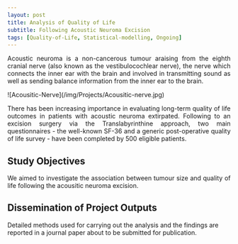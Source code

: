 ```yaml
---
layout: post
title: Analysis of Quality of Life
subtitle: Following Acoustic Neuroma Excision
tags: [Quality-of-Life, Statistical-modelling, Ongoing]
---
```

<p align="justify">
Acoustic neuroma is a non-cancerous tumour araising from the eighth cranial nerve (also known as the vestibulocochlear nerve), the nerve which connects the inner ear with the brain and involved in transmitting sound as well as sending balance information from the inner ear to the brain.
</p>
![Acousitic-Nerve](/img/Projects/Acousitic-nerve.jpg)

<p align="justify">
There has been increasing importance in evaluating long-term quality of life outcomes in patients with acoustic neuroma extirpated. Following to an excision surgery via the Translabyrinthine approach, two main questionnaires - the well-known SF-36 and a generic post-operative quality of life survey - have been completed by 500 eligible patients.
</p>

## Study Objectives
<p align="justify">
We aimed to investigate the association between tumour size and quality of life following the acousitic neuroma excision.
</p>

## Dissemination of Project Outputs
Detailed methods used for carrying out the analysis and the findings are reported in a journal paper about to be submitted for publication.